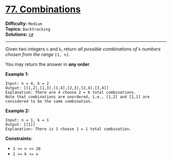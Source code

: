 # [77. Combinations](https://leetcode.com/problems/combinations/)

**Difficulty:** `Medium`  
**Topics:** `Backtracking`  
**Solutions:** [`C#`](../../src/csharp/challenges/Problems/Combinations.cs)  

---

Given two integers `n` and `k`, return *all possible combinations of* `k` *numbers chosen from the range* `[1, n]`.

You may return the answer in **any order**.

**Example 1:**

```
Input: n = 4, k = 2
Output: [[1,2],[1,3],[1,4],[2,3],[2,4],[3,4]]
Explanation: There are 4 choose 2 = 6 total combinations.
Note that combinations are unordered, i.e., [1,2] and [2,1] are considered to be the same combination.
```

**Example 2:**

```
Input: n = 1, k = 1
Output: [[1]]
Explanation: There is 1 choose 1 = 1 total combination.
```

**Constraints:**

* `1 <= n <= 20`
* `1 <= k <= n`